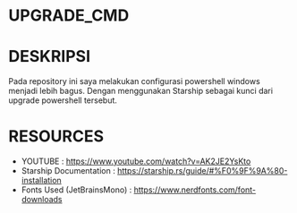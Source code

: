 # UPGRADE_CMD

# DESKRIPSI 
  Pada repository ini saya melakukan configurasi powershell windows menjadi lebih bagus. Dengan menggunakan Starship sebagai kunci dari upgrade powershell tersebut.
  
# RESOURCES
  - YOUTUBE                     : https://www.youtube.com/watch?v=AK2JE2YsKto
  - Starship Documentation      : https://starship.rs/guide/#%F0%9F%9A%80-installation
  - Fonts Used (JetBrainsMono)  : https://www.nerdfonts.com/font-downloads

 
  
